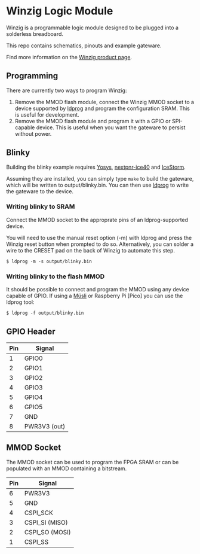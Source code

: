 # Winzig Logic Module

Winzig is a programmable logic module designed to be plugged into a solderless breadboard.

This repo contains schematics, pinouts and example gateware.

Find more information on the [Winzig product page](https://machdyne.com/product/winzig-logic-module/).

## Programming

There are currently two ways to program Winzig:

1. Remove the MMOD flash module, connect the Winzig MMOD socket to a device supported by [ldprog](https://github.com/machdyne/ldprog) and program the configuration SRAM. This is useful for development. 
2. Remove the MMOD flash module and program it with a GPIO or SPI-capable device. This is useful when you want the gateware to persist without power.

## Blinky 

Building the blinky example requires [Yosys](https://github.com/YosysHQ/yosys), [nextpnr-ice40](https://github.com/YosysHQ/nextpnr) and [IceStorm](https://github.com/YosysHQ/icestorm).

Assuming they are installed, you can simply type `make` to build the gateware, which will be written to output/blinky.bin. You can then use [ldprog](https://github.com/machdyne/ldprog) to write the gateware to the device.

### Writing blinky to SRAM

Connect the MMOD socket to the approprate pins of an ldprog-supported device.

You will need to use the manual reset option (-m) with ldprog and press the Winzig reset button when prompted to do so. Alternatively, you can solder a wire to the CRESET pad on the back of Winzig to automate this step.

```
$ ldprog -m -s output/blinky.bin
```

### Writing blinky to the flash MMOD

It should be possible to connect and program the MMOD using any device capable of GPIO. If using a [Müsli](https://github.com/machdyne/musli) or Raspberry Pi [Pico] you can use the ldprog tool:

```
$ ldprog -f output/blinky.bin
```

## GPIO Header

| Pin | Signal |
| --- | ------ |
| 1 | GPIO0 |
| 2 | GPIO1 |
| 3 | GPIO2 |
| 4 | GPIO3 |
| 5 | GPIO4 |
| 6 | GPIO5 |
| 7 | GND |
| 8 | PWR3V3 (out) |

## MMOD Socket

The MMOD socket can be used to program the FPGA SRAM or can be populated with
an MMOD containing a bitstream.

| Pin | Signal |
| --- | ------ |
| 6 | PWR3V3 |
| 5 | GND |
| 4 | CSPI\_SCK |
| 3 | CSPI\_SI (MISO) |
| 2 | CSPI\_SO (MOSI) |
| 1 | CSPI\_SS |
